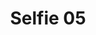 ---
title: Selfie 05
image: https://res.cloudinary.com/softcomux/image/upload/f_auto,q_auto/v1533824990/sfc/about%20-%20selfies/selfie-05.jpg
image_description: Beautiful Female web designer smiling
---
